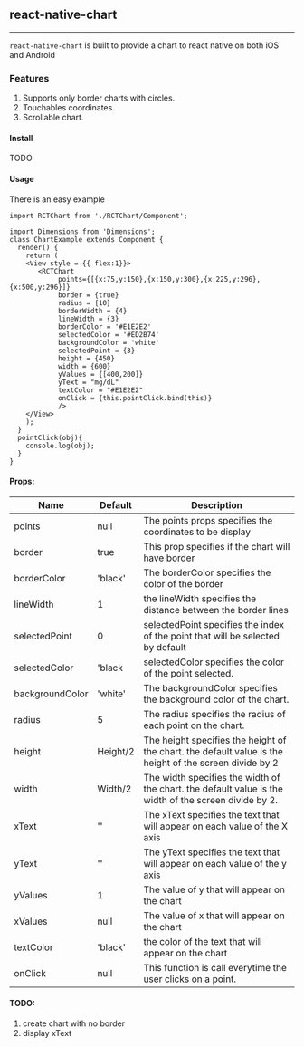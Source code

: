 ## react-native-chart

------------------------

`react-native-chart` is built to provide a chart to react native on both iOS and Android

### Features

1. Supports only border charts with circles.
2. Touchables coordinates.
3. Scrollable chart.

#### Install

TODO

#### Usage

There is an easy example

```
import RCTChart from './RCTChart/Component';

import Dimensions from 'Dimensions';
class ChartExample extends Component {
  render() {
    return (   
    <View style = {{ flex:1}}>
       <RCTChart 
            points={[{x:75,y:150},{x:150,y:300},{x:225,y:296},{x:500,y:296}]} 
            border = {true} 
            radius = {10}
            borderWidth = {4}
            lineWidth = {3}
            borderColor = '#E1E2E2'
            selectedColor = '#ED2B74'
            backgroundColor = 'white'
            selectedPoint = {3}
            height = {450}
            width = {600}
            yValues = {[400,200]}
            yText = "mg/dL"
            textColor = "#E1E2E2"
            onClick = {this.pointClick.bind(this)}
            />
    </View>
    );
  }
  pointClick(obj){
    console.log(obj);
  }
}

```

#### Props:

Name            | Default    | Description
----------------|------------|--------------
points          |   null     | The points props specifies the coordinates to be display
border          | true       | This prop specifies if the chart will have border
borderColor     | 'black'    | The borderColor specifies the color of the border
lineWidth       |     1      | the lineWidth specifies the distance between the border lines
selectedPoint   |   0        | selectedPoint specifies the index of the point that will be selected by default
selectedColor   |   'black   | selectedColor specifies the color of the point selected.
backgroundColor | 'white'    | The backgroundColor specifies the background color of the chart.
radius          |   5        | The radius specifies the radius of each point on the chart.
height          |Height/2    | The height specifies the height of the chart. the default value is the height of the screen divide by 2
width           | Width/2    | The width specifies the width of the chart. the default value is the width of the screen divide by 2.
xText           | ''         | The xText specifies the text that will appear on each value of the X axis
yText           | ''         | The yText specifies the text that will appear on each value of the y axis
yValues         | 1          | The value of y that will appear on the chart 
xValues         | null       | The value of x that will appear on the chart 
textColor       | 'black'    | the color of the text that will appear on the chart
onClick         | null       | This function is call everytime the user clicks on a point.


#### TODO:
1. create chart with no border
2. display xText